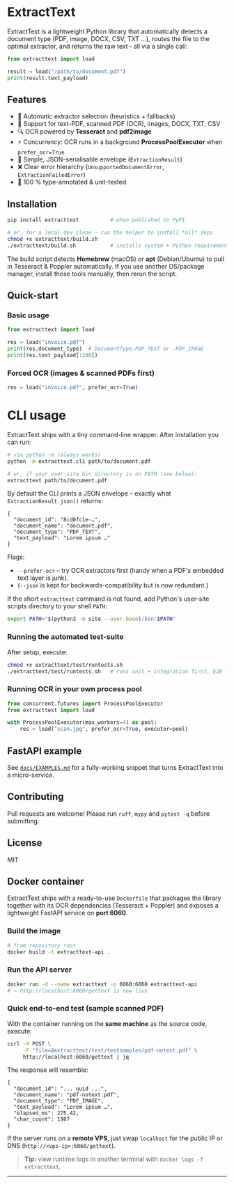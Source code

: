 # ExtractText

ExtractText is a lightweight Python library that automatically detects a document type (PDF, image, DOCX, CSV, TXT …), routes the file to the optimal extractor, and returns the raw text ‑ all via a single call:

```python
from extracttext import load

result = load("/path/to/document.pdf")
print(result.text_payload)
```

## Features

* 🧠 Automatic extractor selection (heuristics + fallbacks)
* 📄 Support for text-PDF, scanned PDF (OCR), images, DOCX, TXT, CSV
* 🔍 OCR powered by **Tesseract** and **pdf2image**
* ⚡ Concurrency: OCR runs in a background **ProcessPoolExecutor** when `prefer_ocr=True`
* 🔑 Simple, JSON-serialisable envelope (`ExtractionResult`)
* ❌ Clear error hierarchy (`UnsupportedDocumentError`, `ExtractionFailedError`)
* 🧪 100 % type-annotated & unit-tested

## Installation

```bash
pip install extracttext          # when published to PyPI

# or, for a local dev clone – run the helper to install *all* deps
chmod +x extracttext/build.sh
./extracttext/build.sh           # installs system + Python requirements
```

The build script detects **Homebrew** (macOS) or **apt** (Debian/Ubuntu) to pull in Tesseract & Poppler automatically. If you use another OS/package manager, install those tools manually, then rerun the script.

## Quick-start

### Basic usage
```python
from extracttext import load

res = load("invoice.pdf")
print(res.document_type)  # DocumentType.PDF_TEXT or .PDF_IMAGE
print(res.text_payload[:200])
```

### Forced OCR (images & scanned PDFs first)
```python
res = load("invoice.pdf", prefer_ocr=True)
```

# CLI usage

ExtractText ships with a tiny command-line wrapper.  After installation you can run:

```bash
# via python -m (always works)
python -m extracttext.cli path/to/document.pdf

# or, if your user-site bin directory is on PATH (see below):
extracttext path/to/document.pdf
```

By default the CLI prints a JSON envelope – exactly what `ExtractionResult.json()` returns:

```jsonc
{
  "document_id": "8cd0fc1e-…",
  "document_name": "document.pdf",
  "document_type": "PDF_TEXT",
  "text_payload": "Lorem ipsum …"
}
```

Flags:

* `--prefer-ocr` – try OCR extractors first (handy when a PDF's embedded text layer is junk).
* (`--json` is kept for backwards-compatibility but is now redundant.)

If the short `extracttext` command is not found, add Python's user-site scripts directory to your shell `PATH`:

```bash
export PATH="$(python3 -m site --user-base)/bin:$PATH"
```

### Running the automated test-suite

After setup, execute:

```bash
chmod +x extracttext/test/runtests.sh
./extracttext/test/runtests.sh   # runs unit + integration first, E2E last
```

### Running OCR in your own process pool
```python
from concurrent.futures import ProcessPoolExecutor
from extracttext import load

with ProcessPoolExecutor(max_workers=4) as pool:
    res = load("scan.jpg", prefer_ocr=True, executor=pool)
```

## FastAPI example
See [`docs/EXAMPLES.md`](docs/EXAMPLES.md#fastapi-upload-example) for a fully-working snippet that turns ExtractText into a micro-service.

## Contributing
Pull requests are welcome! Please run `ruff`, `mypy` and `pytest -q` before submitting.

## License
MIT

## Docker container

ExtractText ships with a ready-to-use `Dockerfile` that packages the library together with its OCR dependencies (Tesseract + Poppler) and exposes a lightweight FastAPI service on **port 6060**.

### Build the image
```bash
# from repository root
docker build -t extracttext-api .
```

### Run the API server
```bash
docker run -d --name extracttext -p 6060:6060 extracttext-api
# → http://localhost:6060/gettext is now live
```

### Quick end-to-end test (sample scanned PDF)
With the container running on the **same machine** as the source code, execute:
```bash
curl -X POST \
     -F "file=@extracttext/test/testsamples/pdf-notext.pdf" \
     http://localhost:6060/gettext | jq
```
The response will resemble:
```jsonc
{
  "document_id": "... uuid ...",
  "document_name": "pdf-notext.pdf",
  "document_type": "PDF_IMAGE",
  "text_payload": "Lorem ipsum …",
  "elapsed_ms": 275.42,
  "char_count": 1987
}
```
If the server runs on a **remote VPS**, just swap `localhost` for the public IP or DNS (`http://<vps-ip>:6060/gettext`).

> **Tip:** view runtime logs in another terminal with `docker logs -f extracttext`.

--- 